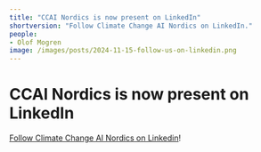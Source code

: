 ```yaml
---
title: "CCAI Nordics is now present on LinkedIn"
shortversion: "Follow Climate Change AI Nordics on LinkedIn."
people:
- Olof Mogren
image: /images/posts/2024-11-15-follow-us-on-linkedin.png
---
```


# CCAI Nordics is now present on LinkedIn

[Follow Climate Change AI Nordics on Linkedin](https://www.linkedin.com/company/climate-change-ai-nordics/?viewAsMember=true)!


